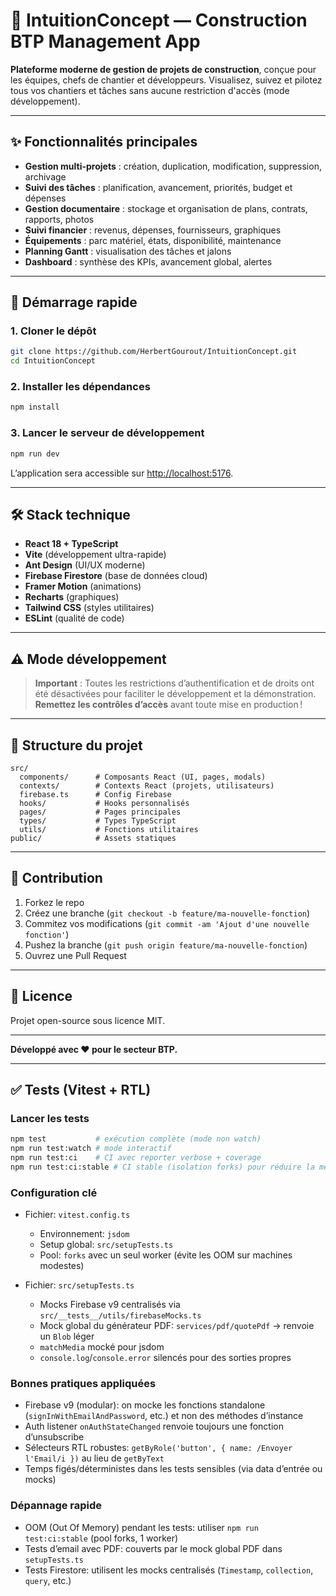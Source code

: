 # 🚧 IntuitionConcept — Construction BTP Management App

**Plateforme moderne de gestion de projets de construction**, conçue pour les équipes, chefs de chantier et développeurs. Visualisez, suivez et pilotez tous vos chantiers et tâches sans aucune restriction d'accès (mode développement).

---

## ✨ Fonctionnalités principales

- **Gestion multi-projets** : création, duplication, modification, suppression, archivage
- **Suivi des tâches** : planification, avancement, priorités, budget et dépenses
- **Gestion documentaire** : stockage et organisation de plans, contrats, rapports, photos
- **Suivi financier** : revenus, dépenses, fournisseurs, graphiques
- **Équipements** : parc matériel, états, disponibilité, maintenance
- **Planning Gantt** : visualisation des tâches et jalons
- **Dashboard** : synthèse des KPIs, avancement global, alertes

---

## 🚀 Démarrage rapide

### 1. Cloner le dépôt

```bash
git clone https://github.com/HerbertGourout/IntuitionConcept.git
cd IntuitionConcept
```

### 2. Installer les dépendances

```bash
npm install
```

### 3. Lancer le serveur de développement

```bash
npm run dev
```

L’application sera accessible sur [http://localhost:5176](http://localhost:5176).

---

## 🛠️ Stack technique

- **React 18 + TypeScript**
- **Vite** (développement ultra-rapide)
- **Ant Design** (UI/UX moderne)
- **Firebase Firestore** (base de données cloud)
- **Framer Motion** (animations)
- **Recharts** (graphiques)
- **Tailwind CSS** (styles utilitaires)
- **ESLint** (qualité de code)

---

## ⚠️ Mode développement

> **Important** : Toutes les restrictions d’authentification et de droits ont été désactivées pour faciliter le développement et la démonstration.  
> **Remettez les contrôles d’accès** avant toute mise en production !

---

## 📂 Structure du projet

```
src/
  components/      # Composants React (UI, pages, modals)
  contexts/        # Contexts React (projets, utilisateurs)
  firebase.ts      # Config Firebase
  hooks/           # Hooks personnalisés
  pages/           # Pages principales
  types/           # Types TypeScript
  utils/           # Fonctions utilitaires
public/            # Assets statiques
```

---

## 🤝 Contribution

1. Forkez le repo
2. Créez une branche (`git checkout -b feature/ma-nouvelle-fonction`)
3. Commitez vos modifications (`git commit -am 'Ajout d'une nouvelle fonction'`)
4. Pushez la branche (`git push origin feature/ma-nouvelle-fonction`)
5. Ouvrez une Pull Request

---

## 📝 Licence

Projet open-source sous licence MIT.

---

**Développé avec ❤️ pour le secteur BTP.**

---

## ✅ Tests (Vitest + RTL)

### Lancer les tests

```bash
npm test           # exécution complète (mode non watch)
npm run test:watch # mode interactif
npm run test:ci    # CI avec reporter verbose + coverage
npm run test:ci:stable # CI stable (isolation forks) pour réduire la mémoire
```

### Configuration clé

- Fichier: `vitest.config.ts`
  - Environnement: `jsdom`
  - Setup global: `src/setupTests.ts`
  - Pool: `forks` avec un seul worker (évite les OOM sur machines modestes)

- Fichier: `src/setupTests.ts`
  - Mocks Firebase v9 centralisés via `src/__tests__/utils/firebaseMocks.ts`
  - Mock global du générateur PDF: `services/pdf/quotePdf` → renvoie un `Blob` léger
  - `matchMedia` mocké pour jsdom
  - `console.log`/`console.error` silencés pour des sorties propres

### Bonnes pratiques appliquées

- Firebase v9 (modular): on mocke les fonctions standalone (`signInWithEmailAndPassword`, etc.) et non des méthodes d’instance
- Auth listener `onAuthStateChanged` renvoie toujours une fonction d’unsubscribe
- Sélecteurs RTL robustes: `getByRole('button', { name: /Envoyer l'Email/i })` au lieu de `getByText`
- Temps figés/déterministes dans les tests sensibles (via data d’entrée ou mocks)

### Dépannage rapide

- OOM (Out Of Memory) pendant les tests: utiliser `npm run test:ci:stable` (pool forks, 1 worker)
- Tests d’email avec PDF: couverts par le mock global PDF dans `setupTests.ts`
- Tests Firestore: utilisent les mocks centralisés (`Timestamp`, `collection`, `query`, etc.)
